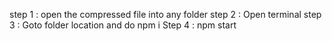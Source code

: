 step 1 : open the compressed file into any folder
step 2 : Open terminal
step 3 : Goto folder location and do npm i 
Step 4  : npm start
